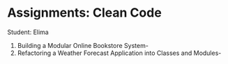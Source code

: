 # Assignments: Clean Code

Student: Elima

1. Building a Modular Online Bookstore System-
2. Refactoring a Weather Forecast Application into Classes and Modules- 
